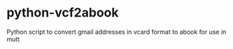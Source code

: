 python-vcf2abook
================

Python script to convert gmail addresses in vcard format to abook for use in mutt
